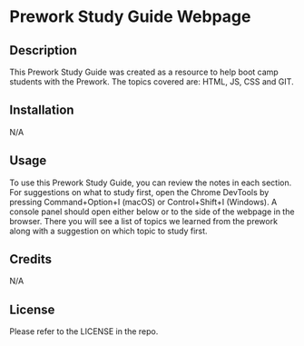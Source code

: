 # Prework Study Guide Webpage

## Description 

This Prework Study Guide was created as a resource to help boot camp students with the Prework. The topics covered are: HTML, JS, CSS and GIT.

## Installation 

N/A

## Usage 

To use this Prework Study Guide, you can review the notes in each section. For suggestions on what to study first, open the Chrome DevTools by pressing Command+Option+I (macOS) or Control+Shift+I (Windows). A console panel should open either below or to the side of the webpage in the browser. There you will see a list of topics we learned from the prework along with a suggestion on which topic to study first.

## Credits

N/A

## License

Please refer to the LICENSE in the repo.